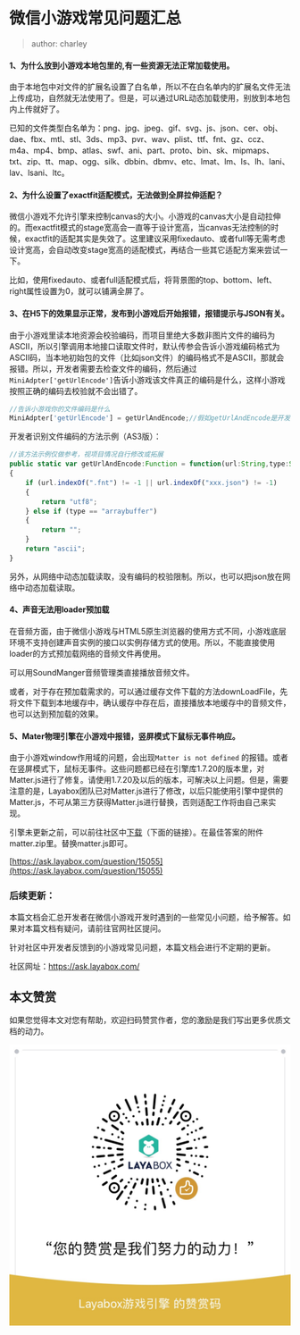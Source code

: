 # 微信小游戏常见问题汇总

> author: charley

#### 1、为什么放到小游戏本地包里的,有一些资源无法正常加载使用。

由于本地包中对文件的扩展名设置了白名单，所以不在白名单内的扩展名文件无法上传成功，自然就无法使用了。但是，可以通过URL动态加载使用，别放到本地包内上传就好了。

已知的文件类型白名单为：png、jpg、jpeg、gif、svg、js、json、cer、obj、dae、fbx、mtl、stl、3ds、mp3、pvr、wav、plist、ttf、fnt、gz、ccz、m4a、mp4、bmp、atlas、swf、ani、part、proto、bin、sk、mipmaps、txt、zip、tt、map、ogg、silk、dbbin、dbmv、etc、lmat、lm、ls、lh、lani、lav、lsani、ltc。



#### 2、为什么设置了exactfit适配模式，无法做到全屏拉伸适配？

微信小游戏不允许引擎来控制canvas的大小。小游戏的canvas大小是自动拉伸的。而exactfit模式的stage宽高会一直等于设计宽高，当canvas无法控制的时候，exactfit的适配其实是失效了。这里建议采用fixedauto、或者full等无需考虑设计宽高，会自动改变stage宽高的适配模式，再结合一些其它适配方案来尝试一下。

比如，使用fixedauto、或者full适配模式后，将背景图的top、bottom、left、right属性设置为0，就可以铺满全屏了。



#### 3、在H5下的效果显示正常，发布到小游戏后开始报错，报错提示与JSON有关。

由于小游戏里读本地资源会校验编码，而项目里绝大多数非图片文件的编码为ASCII，所以引擎调用本地接口读取文件时，默认传参会告诉小游戏编码格式为ASCII码，当本地初始包的文件（比如json文件）的编码格式不是ASCII，那就会报错。所以，开发者需要去检查文件的编码，然后通过`MiniAdpter['getUrlEncode']`告诉小游戏该文件真正的编码是什么，这样小游戏按照正确的编码去校验就不会出错了。

```js
//告诉小游戏你的文件编码是什么
MiniAdpter['getUrlEncode'] = getUrlAndEncode;//假如getUrlAndEncode是开发者识别文件编码的方法
```

开发者识别文件编码的方法示例（AS3版）：

```javascript
//该方法示例仅做参考，视项目情况自行修改或拓展
public static var getUrlAndEncode:Function = function(url:String,type:String):String
{
	if (url.indexOf(".fnt") != -1 || url.indexOf("xxx.json") != -1) 
    {
		return "utf8";
	} else if (type == "arraybuffer") 
    {
		return "";
	}
	return "ascii";
}
```



另外，从网络中动态加载读取，没有编码的校验限制。所以，也可以把json放在网络中动态加载读取。



#### 4、声音无法用loader预加载

在音频方面，由于微信小游戏与HTML5原生浏览器的使用方式不同，小游戏底层环境不支持创建声音实例的接口以实例存储方式的使用。所以，不能直接使用loader的方式预加载网络的音频文件再使用。

可以用SoundManger音频管理类直接播放音频文件。

或者，对于存在预加载需求的，可以通过缓存文件下载的方法downLoadFile，先将文件下载到本地缓存中，确认缓存中存在后，直接播放本地缓存中的音频文件，也可以达到预加载的效果。



#### 5、Mater物理引擎在小游戏中报错，竖屏模式下鼠标无事件响应。

由于小游戏window作用域的问题，会出现`Matter is not defined` 的报错。或者在竖屏模式下，鼠标无事件。这些问题都已经在引擎库1.7.20的版本里，对Matter.js进行了修复。请使用1.7.20及以后的版本，可解决以上问题。但是，需要注意的是，Layabox团队已对Matter.js进行了修改，以后只能使用引擎中提供的Matter.js，不可从第三方获得Matter.js进行替换，否则适配工作将由自己来实现。

引擎未更新之前，可以前往社区中[下载](https://ask.layabox.com/question/15055)（下面的链接）。在最佳答案的附件matter.zip里。替换matter.js即可。

[https://ask.layabox.com/question/15055](https://ask.layabox.com/question/15055)



### 后续更新：

本篇文档会汇总开发者在微信小游戏开发时遇到的一些常见小问题，给予解答。如果对本篇文档有疑问，请前往官网社区提问。

针对社区中开发者反馈到的小游戏常见问题，本篇文档会进行不定期的更新。

社区网址：https://ask.layabox.com/



## 本文赞赏

如果您觉得本文对您有帮助，欢迎扫码赞赏作者，您的激励是我们写出更多优质文档的动力。

![wechatPay](../../../wechatPay.jpg)